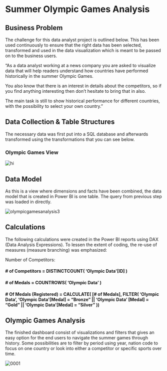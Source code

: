 # Summer Olympic Games Analysis

## __Business Problem__

The challenge for this data analyst project is outlined below. This has been used continuously to ensure that the right data has been selected, transformed and used in the data visualization which is meant to be passed on to the business users.

“As a data analyst working at a news company you are asked to visualize data that will help readers understand how countries have performed historically in the summer Olympic Games.

You also know that there is an interest in details about the competitors, so if you find anything interesting then don’t hesitate to bring that in also.

The main task is still to show historical performance for different countries, with the possibility to select your own country.”

## __Data Collection & Table Structures__

The necessary data was first put into a SQL database and afterwards transformed using the transformations that you can see below.

### __Olympic Games View__

![hi](https://user-images.githubusercontent.com/46615169/131238204-022f0875-0d04-4f66-b3f1-530f0d23b3e2.PNG)
  
## __Data Model__

As this is a view where dimensions and facts have been combined, the data model that is created in Power BI is one table. The query from previous step was loaded in directly.

![olympicgamesanalysis3](https://user-images.githubusercontent.com/46615169/131238241-c08278df-fba4-40c7-afba-cf9d37bcf258.png)

## __Calculations__

The following calculations were created in the Power BI reports using DAX (Data Analysis Expressions). To lessen the extent of coding, the re-use of measures (measure branching) was emphasized:

Number of Competitors:

#### # of Competitors = DISTINCTCOUNT( ‘Olympic Data'[ID] )

#### # of Medals = COUNTROWS( ‘Olympic Data’ )

#### # Of Medals (Registered) = CALCULATE( [# of Medals], FILTER( ‘Olympic Data’, ‘Olympic Data'[Medal] = “Bronze” || ‘Olympic Data’ [Medal] = “Gold” || ‘Olympic Data'[Medal] = “Silver” ))

## __Olympic Games Analysis__

The finished dashboard consist of visualizations and filters that gives an easy option for the end users to navigate the summer games through history. Some possibilities are to filter by period using year, nation code to focus on one country or look into either a competitor or specific sports over time.

![0001](https://user-images.githubusercontent.com/46615169/131238817-8b2ccc3a-7a4a-48f5-8cd4-0646d4457b64.jpg)

